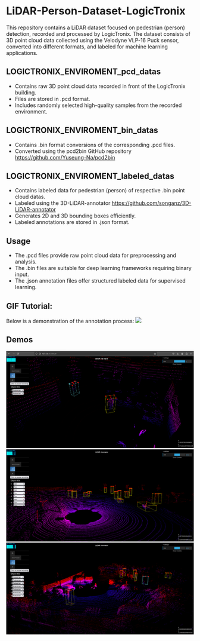 # LiDAR-Person-Dataset-LogicTronix

This repository contains a LiDAR dataset focused on pedestrian (person) detection, recorded and processed by LogicTronix. The dataset consists of 3D point cloud data collected using the Velodyne VLP-16 Puck sensor, converted into different formats, and labeled for machine learning applications.

## LOGICTRONIX_ENVIROMENT_pcd_datas

- Contains raw 3D point cloud data recorded in front of the LogicTronix building.
- Files are stored in .pcd format.
- Includes randomly selected high-quality samples from the recorded environment.

## LOGICTRONIX_ENVIROMENT_bin_datas

- Contains .bin format conversions of the corresponding .pcd files.
- Converted using the pcd2bin GitHub repository https://github.com/Yuseung-Na/pcd2bin

## LOGICTRONIX_ENVIROMENT_labeled_datas

- Contains labeled data for pedestrian (person) of respective .bin point cloud datas.
- Labeled using the 3D-LiDAR-annotator https://github.com/songanz/3D-LiDAR-annotator
- Generates 2D and 3D bounding boxes efficiently.
- Labeled annotations are stored in .json format.

## Usage

- The .pcd files provide raw point cloud data for preprocessing and analysis.
- The .bin files are suitable for deep learning frameworks requiring binary input.
- The .json annotation files offer structured labeled data for supervised learning.

## GIF Tutorial:

Below is a demonstration of the annotation process:
![](gifs/steps.gif)

## Demos

![](gifs/demo1.png)
![](gifs/demo2.png)
![](gifs/demo3.png)
